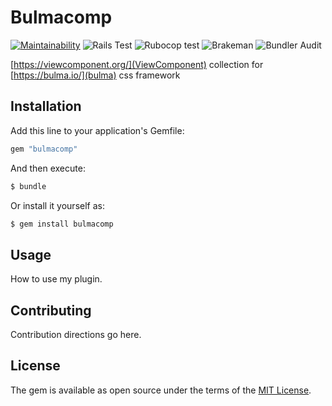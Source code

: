# Bulmacomp
[![Maintainability](https://api.codeclimate.com/v1/badges/b44e91b4f303eb7962b3/maintainability)](https://codeclimate.com/github/isprambiente/bulmacomp/maintainability)
![Rails Test](https://github.com/isprambiente/bulmacomp/actions/workflows/rubyonrails.yml/badge.svg)
![Rubocop test](https://github.com/isprambiente/bulmacomp/actions/workflows/rubyonrails.yml/badge.svg)
![Brakeman](https://github.com/isprambiente/bulmacomp/actions/workflows/rubyonrails.yml/badge.svg)
![Bundler Audit](https://github.com/isprambiente/bulmacomp/actions/workflows/rubyonrails.yml/badge.svg)

[https://viewcomponent.org/](ViewComponent) collection for [https://bulma.io/](bulma) css framework

## Installation
Add this line to your application's Gemfile:

```ruby
gem "bulmacomp"
```

And then execute:
```bash
$ bundle
```

Or install it yourself as:
```bash
$ gem install bulmacomp
```

## Usage
How to use my plugin.

## Contributing
Contribution directions go here.

## License
The gem is available as open source under the terms of the [MIT License](https://opensource.org/licenses/MIT).
